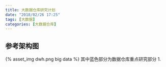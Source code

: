 ```yaml
---
title: 大数据仓库研究计划
date: "2018/02/26 17:25"
tags: [大数据]
categories: [大数据仓库]
---
```


## 参考架构图
{% asset_img dwh.png big data %}
其中蓝色部分为数据仓库重点研究部分
1. 


